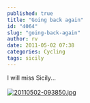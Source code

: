 ```yaml
---
published: true
title: "Going back again"
id: "4064"
slug: "going-back-again"
author: rv
date: 2011-05-02 07:38
categories: Cycling
tags: sicily
---
```

I will miss Sicily...
<br /><br /><a href="https://s3.amazonaws.com/cfwblog/uploads/2011/05/20110502-093850.jpg"><img src="https://s3.amazonaws.com/cfwblog/uploads/2011/05/20110502-093850.jpg" alt="20110502-093850.jpg" class="alignnone size-full" /></a>